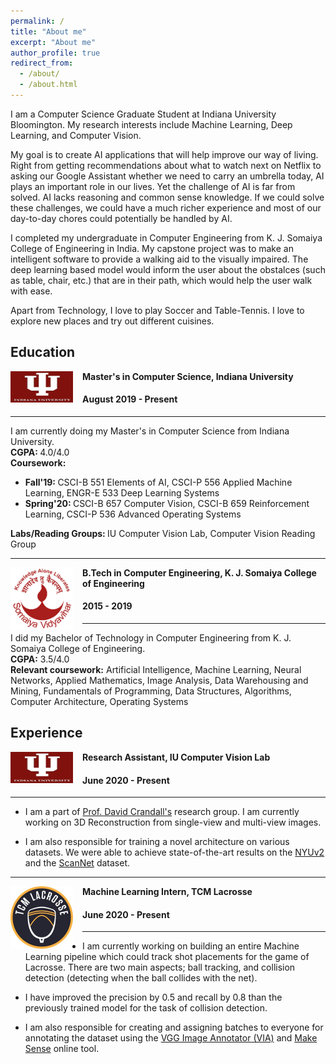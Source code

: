 ```yaml
---
permalink: /
title: "About me"
excerpt: "About me"
author_profile: true
redirect_from: 
  - /about/
  - /about.html
---
```

I am a Computer Science Graduate Student at Indiana University Bloomington. My research interests include Machine Learning, Deep Learning, and Computer Vision.

My goal is to create AI applications that will help improve our way of living. Right from getting recommendations about what to watch next on Netflix to asking our Google Assistant whether we need to carry an umbrella today, AI plays an important role in our lives. Yet the challenge of AI is far from solved. AI lacks reasoning and common sense knowledge. If we could solve these challenges, we could have a much richer experience and most of our day-to-day chores could potentially be handled by AI.

I completed my undergraduate in Computer Engineering from K. J. Somaiya College of Engineering in India. My capstone project was to make an intelligent software to provide a walking aid to the visually impaired. The deep learning based model would inform the user about the obstalces (such as table, chair, etc.) that are in their path, which would help the user walk with ease.

Apart from Technology, I love to play Soccer and Table-Tennis. I love to explore new places and try out different cuisines. 


Education
-----
<img align="left" height="50" width="100" src="../images/logos/IU.png" style="padding-right:15px">

**Master's in Computer Science, Indiana University**
#### August 2019 - Present
-----
I am currently doing my Master's in Computer Science from Indiana University. <br>
<strong>CGPA: </strong> 4.0/4.0 <br>
<strong>Coursework:</strong>
* <strong>Fall'19: </strong>CSCI-B 551 Elements of AI, CSCI-P 556 Applied Machine Learning, ENGR-E 533 Deep Learning Systems <br>
* <strong>Spring'20: </strong>CSCI-B 657 Computer Vision, CSCI-B 659 Reinforcement Learning, CSCI-P 536 Advanced Operating Systems

<strong>Labs/Reading Groups: </strong>IU Computer Vision Lab, Computer Vision Reading Group

-----
<img align="left" height="100" width="100" src="../images/logos/somaiya.png" style="padding-right:15px">

**B.Tech in Computer Engineering, K. J. Somaiya College of Engineering**
#### 2015 - 2019 
-----
I did my Bachelor of Technology in Computer Engineering from K. J. Somaiya College of Engineering. 
<br>
<strong>CGPA:</strong> 3.5/4.0 <br> 
<strong>Relevant coursework:</strong> Artificial Intelligence, Machine Learning, Neural Networks, Applied Mathematics, Image Analysis, Data Warehousing and Mining, Fundamentals of Programming, Data Structures, Algorithms, Computer Architecture, Operating Systems <br>


Experience
-----
<img align="left" height="50" width="100" src="../images/logos/IU.png" style="padding-right:15px">

**Research Assistant, IU Computer Vision Lab**
#### June 2020 - Present
-----
* I am a part of [Prof. David Crandall's](https://homes.luddy.indiana.edu/djcran/) research group. I am currently working on 3D Reconstruction from single-view and multi-view images.

* I am also responsible for training a novel architecture on various datasets. We were able to achieve state-of-the-art results on the [NYUv2](https://cs.nyu.edu/~silberman/datasets/nyu_depth_v2.html) and the [ScanNet](http://www.scan-net.org/) dataset.

-----
<img align="left" height="100" width="100" src="../images/logos/tcm_lacrosse.png" style="padding-right:15px">

**Machine Learning Intern, TCM Lacrosse**
#### June 2020 - Present
-----
* I am currently working on building an entire Machine Learning pipeline which could track shot placements for the game of Lacrosse. There are two main aspects; ball tracking, and collision detection (detecting when the ball collides with the net).

* I have improved the precision by 0.5 and recall by 0.8 than the previously trained model for the task of collision detection.

* I am also responsible for creating and assigning batches to everyone for annotating the dataset using the [VGG Image Annotator (VIA)](http://www.robots.ox.ac.uk/~vgg/software/via/) and [Make Sense](https://www.makesense.ai/) online tool. 
